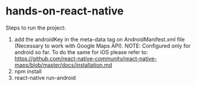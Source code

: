 # hands-on-react-native

Steps to run the project:

1. add the androidKey in the meta-data tag on AndroidManifest.xml file (Necessary to work with Google Maps API). NOTE: Configured only for android so far. To do the same for iOS please refer to: https://github.com/react-native-community/react-native-maps/blob/master/docs/installation.md
2. npm install
3. react-native run-android
